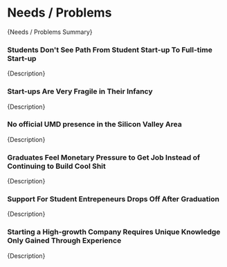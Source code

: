 # Needs / Problems

{Needs / Problems Summary}

### Students Don't See Path From Student Start-up To Full-time Start-up

{Description}

### Start-ups Are Very Fragile in Their Infancy

{Description}

### No official UMD presence in the Silicon Valley Area

{Description}

### Graduates Feel Monetary Pressure to Get Job Instead of Continuing to Build Cool Shit

{Description}

### Support For Student Entrepeneurs Drops Off After Graduation

{Description}

### Starting a High-growth Company Requires Unique Knowledge Only Gained Through Experience

{Description}